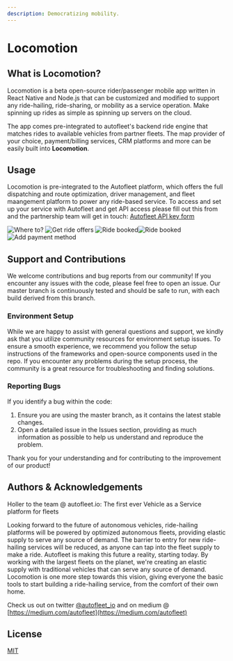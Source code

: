 ```yaml
--- 
description: Democratizing mobility.
---
```


# Locomotion

## What is Locomotion?

Locomotion is a beta open-source rider/passenger mobile app written in React Native and Node.js that can be customized and modified to support any ride-hailing, ride-sharing, or mobility as a service operation. Make spinning up rides as simple as spinning up servers on the cloud.

The app comes pre-integrated to autofleet's backend ride engine that matches rides to available vehicles from partner fleets. The map provider of your choice, payment/billing services, CRM platforms and more can be easily built into **Locomotion**.

## Usage

Locomotion is pre-integrated to the Autofleet platform, which offers the full dispatching and route optimization, driver management, and fleet maangement platform to power any ride-based service. To access and set up your service with Autofleet and get API access please fill out this from and the partnership team will get in touch: [Autofleet API key form](https://forms.gle/fJKS7Hu29S9BXkdL8)

![Where to?](https://res.cloudinary.com/dgotwqwlz/image/upload/h_450/v1660651906/WhatsApp_Image_2022-08-16_at_12.28.27_PM_gsv42x.jpg) ![Get ride offers](https://res.cloudinary.com/dgotwqwlz/image/upload/h_450/v1660651906/WhatsApp_Image_2022-08-16_at_12.28.27_PM_1_cn8dqp.jpg) ![Ride booked](https://res.cloudinary.com/dgotwqwlz/image/upload/h_450/v1660651906/WhatsApp_Image_2022-08-16_at_12.28.28_PM_gnliqh.jpg)![Ride booked](https://res.cloudinary.com/dgotwqwlz/image/upload/h_450/v1660651906/WhatsApp_Image_2022-08-16_at_12.28.27_PM_2_rtdz1f.jpg)![Add payment method](https://res.cloudinary.com/dgotwqwlz/image/upload/h_450/v1660651906/WhatsApp_Image_2022-08-16_at_12.28.28_PM_1_rsgk3g.jpg)

## Support and Contributions

We welcome contributions and bug reports from our community! If you encounter any issues with the code, please feel free to open an issue. Our master branch is continuously tested and should be safe to run, with each build derived from this branch.

### Environment Setup

While we are happy to assist with general questions and support, we kindly ask that you utilize community resources for environment setup issues. To ensure a smooth experience, we recommend you follow the setup instructions of the frameworks and open-source components used in the repo. If you encounter any problems during the setup process, the community is a great resource for troubleshooting and finding solutions.

### Reporting Bugs

If you identify a bug within the code:

1.	Ensure you are using the master branch, as it contains the latest stable changes.
2.	Open a detailed issue in the Issues section, providing as much information as possible to help us understand and reproduce the problem.

Thank you for your understanding and for contributing to the improvement of our product!

## Authors & Acknowledgements

Holler to the team @ autofleet.io: The first ever Vehicle as a Service platform for fleets

Looking forward to the future of autonomous vehicles, ride-hailing platforms will be powered by optimized autonomous fleets, providing elastic supply to serve any source of demand. The barrier to entry for new ride-hailing services will be reduced, as anyone can tap into the fleet supply to make a ride. Autofleet is making this future a reality, starting today. By working with the largest fleets on the planet, we're creating an elastic supply with traditional vehicles that can serve any source of demand. Locomotion is one more step towards this vision, giving everyone the basic tools to start building a ride-hailing service, from the comfort of their own home.

Check us out on twitter [@autofleet\_io](https://twitter.com/autofleet_io) and on medium @ [https://medium.com/autofleet](https://medium.com/autofleet)

## License

[MIT](https://choosealicense.com/licenses/mit/)
